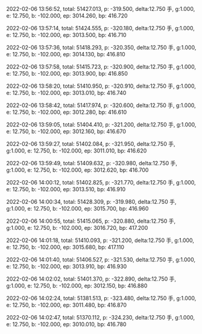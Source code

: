 2022-02-06 13:56:52, total: 51427.013, p: -319.500, delta:12.750 手, g:1.000, e: 12.750, b: -102.000, ep: 3014.260, bp: 416.720

2022-02-06 13:57:14, total: 51424.555, p: -320.180, delta:12.750 手, g:1.000, e: 12.750, b: -102.000, ep: 3013.500, bp: 416.710

2022-02-06 13:57:36, total: 51418.293, p: -320.350, delta:12.750 手, g:1.000, e: 12.750, b: -102.000, ep: 3014.130, bp: 416.810

2022-02-06 13:57:58, total: 51415.723, p: -320.900, delta:12.750 手, g:1.000, e: 12.750, b: -102.000, ep: 3013.900, bp: 416.850

2022-02-06 13:58:20, total: 51410.950, p: -320.910, delta:12.750 手, g:1.000, e: 12.750, b: -102.000, ep: 3013.010, bp: 416.740

2022-02-06 13:58:42, total: 51417.974, p: -320.600, delta:12.750 手, g:1.000, e: 12.750, b: -102.000, ep: 3012.280, bp: 416.610

2022-02-06 13:59:05, total: 51404.410, p: -321.200, delta:12.750 手, g:1.000, e: 12.750, b: -102.000, ep: 3012.160, bp: 416.670

2022-02-06 13:59:27, total: 51402.084, p: -321.950, delta:12.750 手, g:1.000, e: 12.750, b: -102.000, ep: 3011.010, bp: 416.620

2022-02-06 13:59:49, total: 51409.632, p: -320.980, delta:12.750 手, g:1.000, e: 12.750, b: -102.000, ep: 3012.620, bp: 416.700

2022-02-06 14:00:12, total: 51402.825, p: -321.770, delta:12.750 手, g:1.000, e: 12.750, b: -102.000, ep: 3013.510, bp: 416.910

2022-02-06 14:00:34, total: 51428.309, p: -319.980, delta:12.750 手, g:1.000, e: 12.750, b: -102.000, ep: 3015.700, bp: 416.960

2022-02-06 14:00:55, total: 51415.065, p: -320.880, delta:12.750 手, g:1.000, e: 12.750, b: -102.000, ep: 3016.720, bp: 417.200

2022-02-06 14:01:18, total: 51410.093, p: -321.200, delta:12.750 手, g:1.000, e: 12.750, b: -102.000, ep: 3015.680, bp: 417.110

2022-02-06 14:01:40, total: 51406.527, p: -321.530, delta:12.750 手, g:1.000, e: 12.750, b: -102.000, ep: 3013.910, bp: 416.930

2022-02-06 14:02:02, total: 51401.370, p: -322.890, delta:12.750 手, g:1.000, e: 12.750, b: -102.000, ep: 3012.150, bp: 416.880

2022-02-06 14:02:24, total: 51381.513, p: -323.480, delta:12.750 手, g:1.000, e: 12.750, b: -102.000, ep: 3011.480, bp: 416.870

2022-02-06 14:02:47, total: 51370.112, p: -324.230, delta:12.750 手, g:1.000, e: 12.750, b: -102.000, ep: 3010.010, bp: 416.780